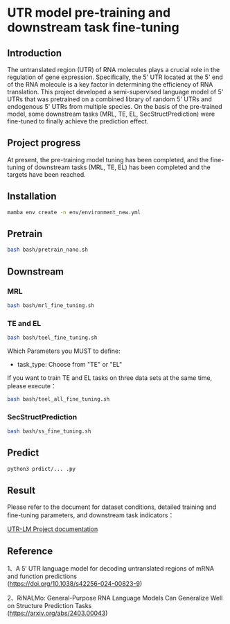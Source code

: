 # UTR model pre-training and downstream task fine-tuning
## Introduction
The untranslated region (UTR) of RNA molecules plays a crucial role in the regulation of gene expression. Specifically, the 5' UTR located at the 5' end of the RNA molecule is a key factor in determining the efficiency of RNA translation. This project developed a semi-supervised language model of 5' UTRs that was pretrained on a combined library of random 5' UTRs and endogenous 5' UTRs from multiple species. On the basis of the pre-trained model, some downstream tasks (MRL, TE, EL, SecStructPrediction) were fine-tuned to finally achieve the prediction effect.
## Project progress

At present, the pre-training model tuning has been completed, and the fine-tuning of downstream tasks (MRL, TE, EL) has been completed and the targets have been reached.
## Installation
```bash
mamba env create -n env/environment_new.yml
```
## Pretrain
```bash
bash bash/pretrain_nano.sh
```
## Downstream
### MRL
```bash
bash bash/mrl_fine_tuning.sh
```
### TE and EL
```bash
bash bash/teel_fine_tuning.sh
```
Which Parameters you MUST to define:
* task_type: Choose from "TE" or "EL"

If you want to train TE and EL tasks on three data sets at the same time, please execute：
```bash
bash bash/teel_all_fine_tuning.sh
```

### SecStructPrediction
```bash
bash bash/ss_fine_tuning.sh
```
## Predict
```bash
python3 prdict/... .py
```
## Result
Please refer to the document for dataset conditions, detailed training and fine-tuning parameters, and downstream task indicators：

[UTR-LM Project documentation](https://ab6fpiz688.feishu.cn/docx/TUGxdRBusoxg9fxHEQFczyjnnLh?from=from_copylink)

## Reference
1、A 5′ UTR language model for decoding 
untranslated regions of mRNA and 
function predictions\
(https://doi.org/10.1038/s42256-024-00823-9)

2、RiNALMo: General-Purpose RNA Language Models Can Generalize Well on
Structure Prediction Tasks\
(https://arxiv.org/abs/2403.00043)
